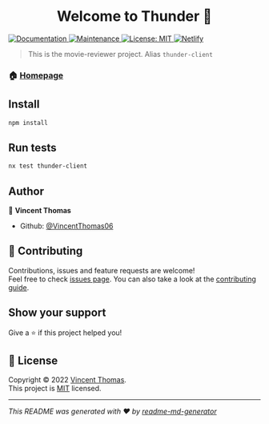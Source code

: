 <h1 align="center">Welcome to Thunder 👋</h1>
<p>

  <a href="https://github.com/VincentThomas06/Codebase#readme" target="_blank">
    <img alt="Documentation" src="https://img.shields.io/badge/documentation-yes-brightgreen.svg?style=flat-square" />
  </a>
  <a href="https://github.com/VincentThomas06/Codebase/graphs/commit-activity" target="_blank">
    <img alt="Maintenance" src="https://img.shields.io/badge/Maintained%3F-yes-green.svg?style=flat-square" />
  </a>
  <a href="https://github.com/VincentThomas06/Codebase/blob/main/LICENSE?style=flat-square" target="_blank">
    <img alt="License: MIT" src="https://img.shields.io/github/license/VincentThomas06/Codebase?style=flat-square" />
  </a>
  <a href="//movie.v-thomas.xyz">
  <img alt="Netlify" src="https://img.shields.io/netlify/16d309af-627a-471e-a5ec-8d739bbeb358?style=flat-square"></a>
</p>

> This is the movie-reviewer project. Alias `thunder-client`

### 🏠 [Homepage](https://github.com/VincentThomas06/Codebase#readme)

## Install

```sh
npm install
```

## Run tests

```sh
nx test thunder-client
```

## Author

👤 **Vincent Thomas**

- Github: [@VincentThomas06](https://github.com/VincentThomas06)

## 🤝 Contributing

Contributions, issues and feature requests are welcome!<br />Feel free to check [issues page](https://github.com/VincentThomas06/Codebase/issues). You can also take a look at the [contributing guide](https://github.com/VincentThomas06/Codebase/blob/main/CONTRIBUTING.md).

## Show your support

Give a ⭐️ if this project helped you!

## 📝 License

Copyright © 2022 [Vincent Thomas](https://github.com/VincentThomas06).<br /> This project is [MIT](https://github.com/VincentThomas06/Codebase/blob/main/LICENSE) licensed.

---

_This README was generated with ❤️ by [readme-md-generator](https://github.com/kefranabg/readme-md-generator)_
